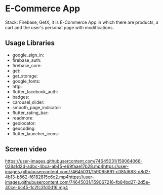 # E-Commerce App
Stack: Firebase, GetX,
it is E-Commerce App in which there are products, a cart and the
user's personal page with modifications.


 ## Usage Libraries
 - google_sign_in: 
 - firebase_auth: 
 - firebase_core: 
 - get: 
 - get_storage: 
 - google_fonts: 
 - http: 
 - flutter_facebook_auth: 
 - badges: 
 - carousel_slider: 
 - smooth_page_indicator: 
 - flutter_rating_bar: 
 - readmore: 
 - geolocator: 
 - geocoding:
 - flutter_launcher_icons: 

## Screen video
https://user-images.githubusercontent.com/74645031/159064068-028a1d2d-adbc-4bca-ab45-e69faae17b28.mp4https://user-images.githubusercontent.com/74645031/159065891-c08fd683-d8d2-4b13-b562-f6182815c6c2.mp4https://user-images.githubusercontent.com/74645031/159067216-fb84bd27-2d5e-40ce-bc45-1c2fc3fd0d16.mp4

